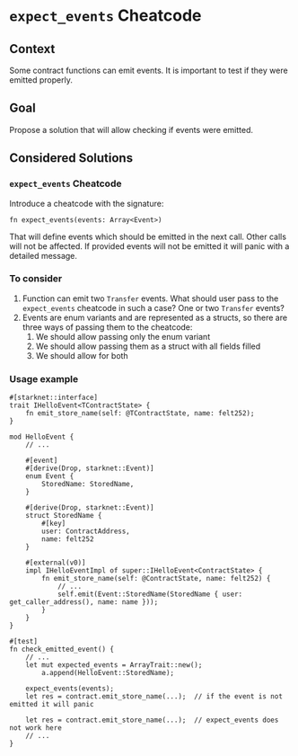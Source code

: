# `expect_events` Cheatcode

## Context

Some contract functions can emit events. It is important to test if they were emitted properly.

## Goal

Propose a solution that will allow checking if events were emitted.

## Considered Solutions

### `expect_events` Cheatcode

Introduce a cheatcode with the signature:

```cairo
fn expect_events(events: Array<Event>)
```

That will define events which should be emitted in the next call. Other calls will not be affected.
If provided events will not be emitted it will panic with a detailed message.

### To consider

1. Function can emit two `Transfer` events. What should user pass to the `expect_events` cheatcode
in such a case? One or two `Transfer` events?
2. Events are enum variants and are represented as a structs, so there are three ways of passing them to the cheatcode:
    1. We should allow passing only the enum variant
    2. We should allow passing them as a struct with all fields filled
    3. We should allow for both

### Usage example

```cairo
#[starknet::interface]
trait IHelloEvent<TContractState> {
    fn emit_store_name(self: @TContractState, name: felt252);
}

mod HelloEvent {
    // ...
    
    #[event]
    #[derive(Drop, starknet::Event)]
    enum Event {
        StoredName: StoredName, 
    }

    #[derive(Drop, starknet::Event)]
    struct StoredName {
        #[key]
        user: ContractAddress,
        name: felt252
    }
    
    #[external(v0)]
    impl IHelloEventImpl of super::IHelloEvent<ContractState> {
        fn emit_store_name(self: @ContractState, name: felt252) {
            // ...
            self.emit(Event::StoredName(StoredName { user: get_caller_address(), name: name }));
        }
    }
}

#[test]
fn check_emitted_event() {
    // ...
    let mut expected_events = ArrayTrait::new();
    	a.append(HelloEvent::StoredName);

	expect_events(events);
    let res = contract.emit_store_name(...);  // if the event is not emitted it will panic

    let res = contract.emit_store_name(...);  // expect_events does not work here
    // ...
}
```
